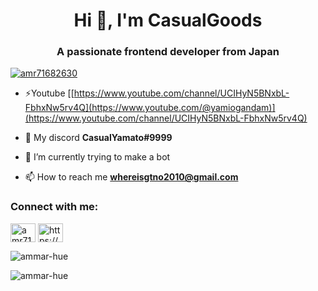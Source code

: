 <h1 align="center">Hi 👋, I'm CasualGoods</h1>
<h3 align="center">A passionate frontend developer from Japan</h3>

<p align="left"> <a href="https://twitter.com/amr71682630" target="blank"><img src="https://img.shields.io/twitter/follow/amr71682630?logo=twitter&style=for-the-badge" alt="amr71682630" /></a> </p>

- ⚡Youtube [[https://www.youtube.com/channel/UCIHyN5BNxbL-FbhxNw5rv4Q](https://www.youtube.com/@yamiogandam)](https://www.youtube.com/channel/UCIHyN5BNxbL-FbhxNw5rv4Q)

- 🔧 My discord **CasualYamato#9999**

- 🌱 I’m currently trying to make a bot

- 📫 How to reach me **whereisgtno2010@gmail.com**

<h3 align="left">Connect with me:</h3>
<p align="left">
<a href="https://twitter.com/amr71682630" target="blank"><img align="center" src="https://raw.githubusercontent.com/rahuldkjain/github-profile-readme-generator/master/src/images/icons/Social/twitter.svg" alt="amr71682630" height="30" width="40" /></a>
<a href="https://discord.gg/https://discord.gg/f4QdxYkvUF" target="blank"><img align="center" src="https://raw.githubusercontent.com/rahuldkjain/github-profile-readme-generator/master/src/images/icons/Social/discord.svg" alt="https://discord.gg/f4QdxYkvUF" height="30" width="40" /></a>
</p>

<p><img align="center" src="https://github-readme-stats.vercel.app/api/top-langs?username=ammar-hue&show_icons=true&locale=en&layout=compact" alt="ammar-hue" /></p>

<p><img align="center" src="https://github-readme-streak-stats.herokuapp.com/?user=ammar-hue&" alt="ammar-hue" /></p>
